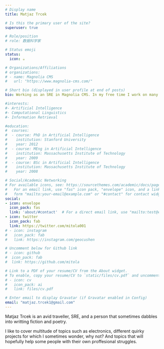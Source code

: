 ```yaml
---
# Display name
title: Matjaz Trcek

# Is this the primary user of the site?
superuser: true

# Role/position
# role: 数据科学家

# Status emoji
status:
  icon: ☕️

# Organizations/Affiliations
# organizations:
# - name: Magnolia CMS
#   url: "https://www.magnolia-cms.com/"

# Short bio (displayed in user profile at end of posts)
bio: Working as an SRE in Magnolia CMS. In my free time I work on many side projects some of which are covered in this blog. 

#interests:
#- Artificial Intelligence
#- Computational Linguistics
#- Information Retrieval

#education:
#  courses:
#  - course: PhD in Artificial Intelligence
#    institution: Stanford University
#    year: 2012
#  - course: MEng in Artificial Intelligence
#    institution: Massachusetts Institute of Technology
#    year: 2009
#  - course: BSc in Artificial Intelligence
#    institution: Massachusetts Institute of Technology
#    year: 2008

# Social/Academic Networking
# For available icons, see: https://sourcethemes.com/academic/docs/page-builder/#icons
#   For an email link, use "fas" icon pack, "envelope" icon, and a link in the
#   form "mailto:your-email@example.com" or "#contact" for contact widget.
social:
- icon: envelope
  icon_pack: fas
  link: 'about/#contact'  # For a direct email link, use "mailto:test@example.org".
- icon: twitter
  icon_pack: fab
  link: https://twitter.com/mitola001
# - icon: instagram
#   icon_pack: fab
#   link: https://instagram.com/geocushen

# Uncomment below for Github link
# - icon: github
#  icon_pack: fab
#  link: https://github.com/mitola

# Link to a PDF of your resume/CV from the About widget.
# To enable, copy your resume/CV to `static/files/cv.pdf` and uncomment the lines below.
# - icon: cv
#   icon_pack: ai
#   link: files/cv.pdf

# Enter email to display Gravatar (if Gravatar enabled in Config)
email: "matjaz.trcek1@gmail.com"
---
```


Matjaz Trcek is an avid traveller, SRE, and a person that sometimes
dabbles into writting fiction and poetry. 

I like to cover multitude of topics such as electronics, 
different quirky projects for which I sometimes wonder, why not? 
And topics that will hopefully help some people with their own proffesional struggles.
